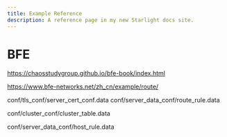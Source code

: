 ```yaml
---
title: Example Reference
description: A reference page in my new Starlight docs site.
---
```


# BFE

<https://chaosstudygroup.github.io/bfe-book/index.html>

<https://www.bfe-networks.net/zh_cn/example/route/>

conf/tls_conf/server_cert_conf.data
conf/server_data_conf/route_rule.data

conf/cluster_conf/cluster_table.data

conf/server_data_conf/host_rule.data
